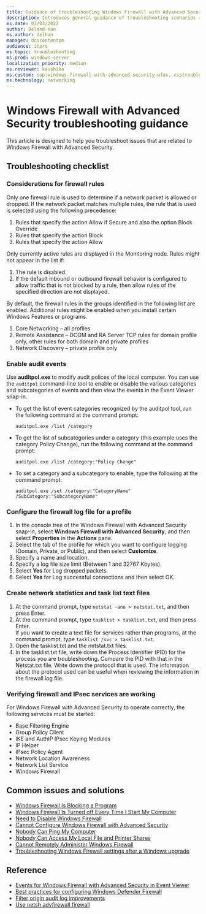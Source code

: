 ```yaml
---
title: Guidance of troubleshooting Windows Firewall with Advanced Security
description: Introduces general guidance of troubleshooting scenarios related to Windows Firewall with Advanced Security.
ms.date: 03/03/2022
author: Deland-Han
ms.author: delhan
manager: dcscontentpm
audience: itpro
ms.topic: troubleshooting
ms.prod: windows-server
localization_priority: medium
ms.reviewer: kaushika
ms.custom: sap:windows-firewall-with-advanced-security-wfas, csstroubleshoot
ms.technology: networking
---
```

# Windows Firewall with Advanced Security troubleshooting guidance

This article is designed to help you troubleshoot issues that are related to Windows Firewall with Advanced Security.

## Troubleshooting checklist

### Considerations for firewall rules

Only one firewall rule is used to determine if a network packet is allowed or dropped. If the network packet matches multiple rules, the rule that is used is selected using the following precedence:

1. Rules that specify the action Allow if Secure and also the option Block Override
2. Rules that specify the action Block
3. Rules that specify the action Allow

Only currently active rules are displayed in the Monitoring node. Rules might not appear in the list if:

1. The rule is disabled.
2. If the default inbound or outbound firewall behavior is configured to allow traffic that is not blocked by a rule, then allow rules of the specified direction are not displayed.

By default, the firewall rules in the groups identified in the following list are enabled. Additional rules might be enabled when you install certain Windows Features or programs.

1. Core Networking – all profiles
2. Remote Assistance – DCOM and RA Server TCP rules for domain profile only, other rules for both domain and private profiles
3. Network Discovery – private profile only

### Enable audit events

Use **auditpol.exe** to modify audit polices of the local computer. You can use the `auditpol` command-line tool to enable or disable the various categories and subcategories of events and then view the events in the Event Viewer snap-in.

- To get the list of event categories recognized by the auditpol tool, run the following command at the command prompt:

  ```console
  auditpol.exe /list /category
  ```

- To get the list of subcategories under a category (this example uses the category Policy Change), run the following command at the command prompt: 

  ``` console
  auditpol.exe /list /category:"Policy Change"
  ```

- To set a category and a subcategory to enable, type the following at the command prompt: 

  ```console
  auditpol.exe /set /category:"CategoryName" /SubCategory:"SubcategoryName"
  ```

### Configure the firewall log file for a profile

1. In the console tree of the Windows Firewall with Advanced Security snap-in, select **Windows Firewall with Advanced Security**, and then select **Properties** in the **Actions** pane.
2. Select the tab of the profile for which you want to configure logging (Domain, Private, or Public), and then select **Customize**.
3. Specify a name and location.
4. Specify a log file size limit (Between 1 and 32767 Kbytes).
5. Select **Yes** for Log dropped packets.
6. Select **Yes** for Log successful connections and then select OK.

### Create network statistics and task list text files

1. At the command prompt, type `netstat -ano > netstat.txt`, and then press Enter.
2. At the command prompt, type `tasklist > tasklist.txt`, and then press Enter.  
   If you want to create a text file for services rather than programs, at the command prompt, type `tasklist /svc > tasklist.txt`.
3. Open the tasklist.txt and the netstat.txt files.
4. In the tasklist.txt file, write down the Process Identifier (PID) for the process you are troubleshooting. Compare the PID with that in the Netstat.txt file. Write down the protocol that is used. The information about the protocol used can be useful when reviewing the information in the firewall log file.

### Verifying firewall and IPsec services are working

For Windows Firewall with Advanced Security to operate correctly, the following services must be started:

- Base Filtering Engine
- Group Policy Client
- IKE and AuthIP IPsec Keying Modules
- IP Helper
- IPsec Policy Agent
- Network Location Awareness
- Network List Service
- Windows Firewall

## Common issues and solutions

- [Windows Firewall Is Blocking a Program](/previous-versions/windows/it-pro/windows-server-2008-r2-and-2008/cc766312%28v=ws.10%29)
- [Windows Firewall Is Turned off Every Time I Start My Computer](/previous-versions/windows/it-pro/windows-server-2008-r2-and-2008/cc749262%28v=ws.10%29)
- [Need to Disable Windows Firewall](/previous-versions/windows/it-pro/windows-server-2008-r2-and-2008/cc766337%28v=ws.10%29)
- [Cannot Configure Windows Firewall with Advanced Security](/previous-versions/windows/it-pro/windows-server-2008-r2-and-2008/cc721901%28v=ws.10%29)
- [Nobody Can Ping My Computer](/previous-versions/windows/it-pro/windows-server-2008-r2-and-2008/cc749323%28v=ws.10%29)
- [Nobody Can Access My Local File and Printer Shares](/previous-versions/windows/it-pro/windows-server-2008-r2-and-2008/cc749151%28v=ws.10%29)
- [Cannot Remotely Administer Windows Firewall](/previous-versions/windows/it-pro/windows-server-2008-r2-and-2008/cc722447%28v=ws.10%29)
- [Troubleshooting Windows Firewall settings after a Windows upgrade](/windows/security/threat-protection/windows-firewall/firewall-settings-lost-on-upgrade)

## Reference

- [Events for Windows Firewall with Advanced Security in Event Viewer](/previous-versions/windows/it-pro/windows-server-2008-r2-and-2008/ff428140%28v=ws.10%29#to-view-events-for-windows-firewall-with-advanced-security-in-event-viewer)
- [Best practices for configuring Windows Defender Firewall](/windows/security/threat-protection/windows-firewall/best-practices-configuring)
- [Filter origin audit log improvements](/windows/security/threat-protection/windows-firewall/filter-origin-documentation)
- [Use netsh advfirewall firewall](/troubleshoot/windows-server/networking/netsh-advfirewall-firewall-control-firewall-behavior)
